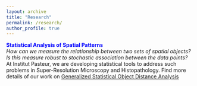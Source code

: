```yaml
---
layout: archive
title: "Research"
permalink: /research/
author_profile: true
---
```


<span style="color:blue">**Statistical Analysis of Spatial Patterns**</span> <br>
<i>How can we measure the relationship between two sets of spatial objects?</i> <i>Is this measure robust to stochastic association between the data points? </i>
At Institut Pasteur, we are developing statistical tools to address such problems in Super-Resolution Microscopy and Histopathology. Find more details of our work on [Generalized Statistical Object Distance Analysis](/_portfolio/gsoda.md)
